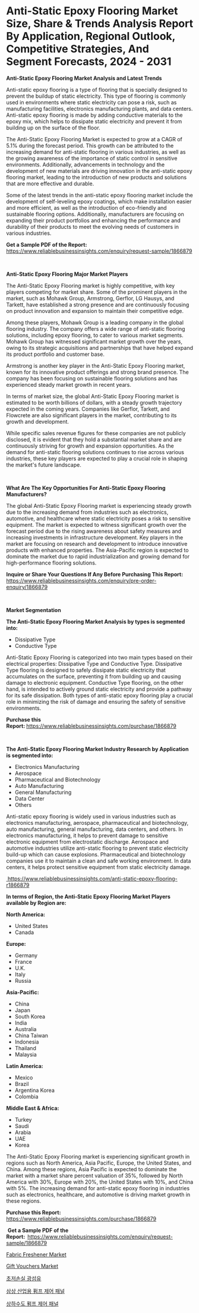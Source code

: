 <p><h1>Anti-Static Epoxy Flooring Market Size, Share & Trends Analysis Report By Application, Regional Outlook, Competitive Strategies, And Segment Forecasts, 2024 - 2031</h1></p><p><strong>Anti-Static Epoxy Flooring Market Analysis and Latest Trends</strong></p>
<p><p>Anti-static epoxy flooring is a type of flooring that is specially designed to prevent the buildup of static electricity. This type of flooring is commonly used in environments where static electricity can pose a risk, such as manufacturing facilities, electronics manufacturing plants, and data centers. Anti-static epoxy flooring is made by adding conductive materials to the epoxy mix, which helps to dissipate static electricity and prevent it from building up on the surface of the floor.</p><p>The Anti-Static Epoxy Flooring Market is expected to grow at a CAGR of 5.1% during the forecast period. This growth can be attributed to the increasing demand for anti-static flooring in various industries, as well as the growing awareness of the importance of static control in sensitive environments. Additionally, advancements in technology and the development of new materials are driving innovation in the anti-static epoxy flooring market, leading to the introduction of new products and solutions that are more effective and durable.</p><p>Some of the latest trends in the anti-static epoxy flooring market include the development of self-leveling epoxy coatings, which make installation easier and more efficient, as well as the introduction of eco-friendly and sustainable flooring options. Additionally, manufacturers are focusing on expanding their product portfolios and enhancing the performance and durability of their products to meet the evolving needs of customers in various industries.</p></p>
<p><strong>Get a Sample PDF of the Report:&nbsp;</strong> <a href="https://www.reliablebusinessinsights.com/enquiry/request-sample/1866879">https://www.reliablebusinessinsights.com/enquiry/request-sample/1866879</a></p>
<p>&nbsp;</p>
<p><strong>Anti-Static Epoxy Flooring Major Market Players</strong></p>
<p><p>The Anti-Static Epoxy Flooring market is highly competitive, with key players competing for market share. Some of the prominent players in the market, such as Mohawk Group, Armstrong, Gerflor, LG Hausys, and Tarkett, have established a strong presence and are continuously focusing on product innovation and expansion to maintain their competitive edge.</p><p>Among these players, Mohawk Group is a leading company in the global flooring industry. The company offers a wide range of anti-static flooring solutions, including epoxy flooring, to cater to various market segments. Mohawk Group has witnessed significant market growth over the years, owing to its strategic acquisitions and partnerships that have helped expand its product portfolio and customer base.</p><p>Armstrong is another key player in the Anti-Static Epoxy Flooring market, known for its innovative product offerings and strong brand presence. The company has been focusing on sustainable flooring solutions and has experienced steady market growth in recent years.</p><p>In terms of market size, the global Anti-Static Epoxy Flooring market is estimated to be worth billions of dollars, with a steady growth trajectory expected in the coming years. Companies like Gerflor, Tarkett, and Flowcrete are also significant players in the market, contributing to its growth and development.</p><p>While specific sales revenue figures for these companies are not publicly disclosed, it is evident that they hold a substantial market share and are continuously striving for growth and expansion opportunities. As the demand for anti-static flooring solutions continues to rise across various industries, these key players are expected to play a crucial role in shaping the market's future landscape.</p></p>
<p>&nbsp;</p>
<p><strong>What Are The Key Opportunities For Anti-Static Epoxy Flooring Manufacturers?</strong></p>
<p><p>The global Anti-Static Epoxy Flooring market is experiencing steady growth due to the increasing demand from industries such as electronics, automotive, and healthcare where static electricity poses a risk to sensitive equipment. The market is expected to witness significant growth over the forecast period due to the rising awareness about safety measures and increasing investments in infrastructure development. Key players in the market are focusing on research and development to introduce innovative products with enhanced properties. The Asia-Pacific region is expected to dominate the market due to rapid industrialization and growing demand for high-performance flooring solutions.</p></p>
<p><strong>Inquire or Share Your Questions If Any Before Purchasing This Report:</strong> <a href="https://www.reliablebusinessinsights.com/enquiry/pre-order-enquiry/1866879">https://www.reliablebusinessinsights.com/enquiry/pre-order-enquiry/1866879</a></p>
<p>&nbsp;</p>
<p><strong>Market Segmentation</strong></p>
<p><strong>The Anti-Static Epoxy Flooring Market Analysis by types is segmented into:</strong></p>
<p><ul><li>Dissipative Type</li><li>Conductive Type</li></ul></p>
<p><p>Anti-Static Epoxy Flooring is categorized into two main types based on their electrical properties: Dissipative Type and Conductive Type. Dissipative Type flooring is designed to safely dissipate static electricity that accumulates on the surface, preventing it from building up and causing damage to electronic equipment. Conductive Type flooring, on the other hand, is intended to actively ground static electricity and provide a pathway for its safe dissipation. Both types of anti-static epoxy flooring play a crucial role in minimizing the risk of damage and ensuring the safety of sensitive environments.</p></p>
<p><strong>Purchase this Report:&nbsp;</strong><a href="https://www.reliablebusinessinsights.com/purchase/1866879">https://www.reliablebusinessinsights.com/purchase/1866879</a></p>
<p>&nbsp;</p>
<p><strong>The Anti-Static Epoxy Flooring Market Industry Research by Application is segmented into:</strong></p>
<p><ul><li>Electronics Manufacturing</li><li>Aerospace</li><li>Pharmaceutical and Biotechnology</li><li>Auto Manufacturing</li><li>General Manufacturing</li><li>Data Center</li><li>Others</li></ul></p>
<p><p>Anti-static epoxy flooring is widely used in various industries such as electronics manufacturing, aerospace, pharmaceutical and biotechnology, auto manufacturing, general manufacturing, data centers, and others. In electronics manufacturing, it helps to prevent damage to sensitive electronic equipment from electrostatic discharge. Aerospace and automotive industries utilize anti-static flooring to prevent static electricity build-up which can cause explosions. Pharmaceutical and biotechnology companies use it to maintain a clean and safe working environment. In data centers, it helps protect sensitive equipment from static electricity damage.</p></p>
<p><a href="https://www.reliablebusinessinsights.com/anti-static-epoxy-flooring-r1866879">&nbsp;https://www.reliablebusinessinsights.com/anti-static-epoxy-flooring-r1866879</a></p>
<p><strong>In terms of Region, the Anti-Static Epoxy Flooring Market Players available by Region are:</strong></p>
<p>
    <p> <strong> North America: </strong>
        <ul>
            <li>United States</li>
            <li>Canada</li>
        </ul>
        </p> 
    <p> <strong> Europe: </strong>
        <ul>
            <li>Germany</li>
            <li>France</li>
            <li>U.K.</li>
            <li>Italy</li>
            <li>Russia</li>
        </ul>
        </p> 
    <p> <strong> Asia-Pacific: </strong>
        <ul>
            <li>China</li>
            <li>Japan</li>
            <li>South Korea</li>
            <li>India</li>
            <li>Australia</li>
            <li>China Taiwan</li>
            <li>Indonesia</li>
            <li>Thailand</li>
            <li>Malaysia</li>
        </ul>
        </p> 
    <p> <strong> Latin America: </strong>
        <ul>
            <li>Mexico</li>
            <li>Brazil</li>
            <li>Argentina Korea</li>
            <li>Colombia</li>
        </ul>
        </p> 
    <p> <strong> Middle East & Africa: </strong>
        <ul>
            <li>Turkey</li>
            <li>Saudi</li>
            <li>Arabia</li>
            <li>UAE</li>
            <li>Korea</li>
        </ul>
    </p>
    </p>
<p><p>The Anti-Static Epoxy Flooring market is experiencing significant growth in regions such as North America, Asia Pacific, Europe, the United States, and China. Among these regions, Asia Pacific is expected to dominate the market with a market share percent valuation of 35%, followed by North America with 30%, Europe with 20%, the United States with 10%, and China with 5%. The increasing demand for anti-static epoxy flooring in industries such as electronics, healthcare, and automotive is driving market growth in these regions.</p></p>
<p><strong>Purchase this Report: </strong><a href="https://www.reliablebusinessinsights.com/purchase/1866879">https://www.reliablebusinessinsights.com/purchase/1866879</a></p>
<p>&nbsp;<strong>Get a Sample PDF of the Report:&nbsp;&nbsp;</strong><a href="https://www.reliablebusinessinsights.com/enquiry/request-sample/1866879">https://www.reliablebusinessinsights.com/enquiry/request-sample/1866879</a></p>
<p><strong></strong></p>
<p><p><a href="https://github.com/Sherrillcrooksxa8i18ucf2m/Market-Research-Report-List-3/blob/main/fabric-freshener-market.md">Fabric Freshener Market</a></p><p><a href="https://github.com/derrinmiltonellis35gcl/Market-Research-Report-List-3/blob/main/gift-vouchers-market.md">Gift Vouchers Market</a></p><p><a href="https://medium.com/@willislebsack/%EC%B4%88%EC%A0%80%EC%86%90%EC%8B%A4-%EA%B4%91%EC%84%AC%EC%9C%A0-%EC%8B%9C%EC%9E%A5-%EC%A0%84%EB%A7%9D-%EC%99%84%EB%B2%BD%ED%95%9C-%EC%82%B0%EC%97%85-%EB%B6%84%EC%84%9D-2024%EB%85%84%EB%B6%80%ED%84%B0-2031%EB%85%84%EA%B9%8C%EC%A7%80-0cd372c963a3">초저손실 광섬유</a></p><p><a href="https://github.com/DavidRobb19/Market-Research-Report-List-1/blob/main/9593409154038.md">삼상 산업용 펌프 제어 패널</a></p><p><a href="https://github.com/mithunmistry2258/Market-Research-Report-List-1/blob/main/5917879154039.md">상하수도 펌프 제어 패널</a></p></p>